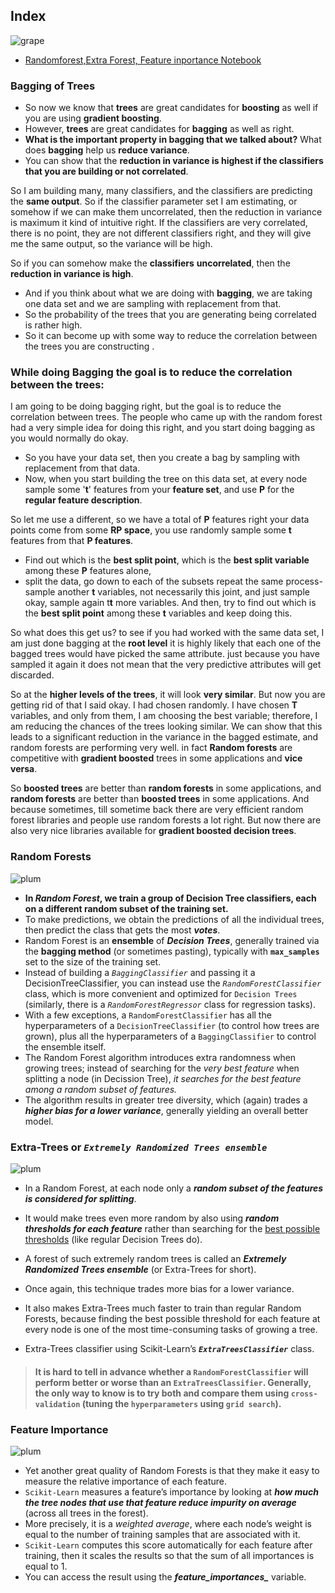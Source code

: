 ## Index
![grape](https://user-images.githubusercontent.com/12748752/126882595-d1f5449e-14bb-4ab3-809c-292caf0858a1.png)
* [Randomforest,Extra Forest, Feature inportance Notebook](https://nbviewer.org/github/iAmKankan/MachineLearning_With_Python/blob/master/Supervised/Ensemble-Learning_and_Randon-Forest/Random_Forest.ipynb)

### Bagging of Trees
* So now we know that **trees** are great candidates for **boosting** as well if you are using **gradient boosting**.
* However, **trees** are great candidates for **bagging** as well as right.
* **What is the important property in bagging that we talked about?** What does **bagging** help us **reduce variance**.
* You can show that the **reduction in variance is highest if the classifiers that you are building or not correlated**.

 So I am building many, many classifiers, and the classifiers are predicting the **same output**. So if the classifier parameter set I am estimating, or somehow if we can make them uncorrelated, then the reduction in variance is maximum it kind of intuitive right. If the classifiers are very correlated, there is no point, they are not different classifiers right, and they will give me the same output, so the variance will be high.

 So if you can somehow make the **classifiers** **uncorrelated**, then the **reduction in variance is high**. 
 * And if you think about what we are doing with **bagging**, we are taking one data set and we are sampling with replacement from that.
 * So the probability of the trees that you are generating being correlated is rather high.
 * So it can become up with some way to reduce the correlation between the trees you are constructing .
  
### While doing Bagging the goal is to reduce the correlation between the trees:

I am going to be doing bagging right, but the goal is to reduce the correlation between trees. The people who came up with the random forest had a very simple idea for doing this right, and you start doing bagging as you would normally do okay. 
* So you have your data set, then you create a bag by sampling with replacement from that data.
* Now, when you start building the tree on this data set, at every node sample some '**t**' features from your **feature set**, and use **P** for the **regular feature description**.

So let me use a different, so we have a total of **P** features right your data points come from some **RP space**, you use randomly sample some **t** features from that **P features**. 
* Find out which is the **best split point**, which is the **best split variable** among these **P** features alone,
* split the data,  go down to each of the subsets repeat the same process- sample another **t** variables, not necessarily this joint, and just sample okay, sample again t**t** more variables. And then, try to find out which is the **best split point** among these **t** variables and keep doing this.

So what does this get us? to see if you had worked with the same data set, I am just done bagging at the **root level** it is highly likely that each one of the bagged trees would have picked the same attribute.  just because you have sampled it again it does not mean that the very predictive attributes will get discarded. 

So at the **higher levels of the trees**, it will look **very similar**. But now you are getting rid of that I said okay. I had chosen randomly. I have chosen **T** variables, and only from them, I am choosing the best variable; therefore, I am reducing the chances of the trees looking similar. We  can show that this leads to a significant reduction in the variance in the bagged estimate, and random forests are performing very well. in fact **Random forests** are competitive with **gradient boosted** trees in some applications and **vice versa**. 

So **boosted trees** are better than **random forests** in some applications, and **random forests** are better than **boosted trees** in some applications. And because sometimes, till sometime back there are very efficient random forest libraries and people use random forests a lot right. But now there are also very nice libraries available for **gradient boosted decision trees**.







### Random Forests
![plum](https://user-images.githubusercontent.com/12748752/126882596-b9ba4645-7001-435e-9a3c-d4416a2543c1.png)
* **In **_Random Forest_**, we train a group of Decision Tree classifiers, each on a different random subset of the training set.**
* To make predictions, we obtain the predictions of all the individual trees, then predict the class that gets the most **_votes_**.
* Random Forest is an **ensemble** of _**Decision Trees**_, generally trained via the **bagging method** (or sometimes pasting), typically with **`max_samples`** set to the size of the training set. 
* Instead of building a _`BaggingClassifier`_ and passing it a DecisionTreeClassifier, you can instead use the _`RandomForestClassifier`_ class, which is more convenient and optimized for `Decision Trees` (similarly, there is a _`RandomForestRegressor`_ class for regression tasks).
* With a few exceptions, a `RandomForestClassifier` has all the hyperparameters of a `DecisionTreeClassifier` (to control how trees are grown), plus all the hyperparameters of a `BaggingClassifier` to control the ensemble itself.
* The Random Forest algorithm introduces extra randomness when growing trees; instead of searching for the _very best feature_ when splitting a node (in Decission Tree), _it searches for the best feature among a random subset of features._
* The algorithm results in greater tree diversity, which (again) trades a **_higher bias for a lower variance_**, generally yielding an overall better model.

### Extra-Trees or _`Extremely Randomized Trees ensemble`_
![plum](https://user-images.githubusercontent.com/12748752/126882596-b9ba4645-7001-435e-9a3c-d4416a2543c1.png)
* In a Random Forest, at each node only a **_random subset of the features is considered for splitting_**.
* It would make trees even more random by also using _**random thresholds for each feature**_ rather than searching for the [best possible thresholds](https://github.com/iAmKankan/MachineLearning_With_Python/tree/master/Supervised/Decision%20Tree#how-the-algorithm-works--) (like regular Decision Trees do).
* A forest of such extremely random trees is called an **_Extremely Randomized Trees ensemble_** (or Extra-Trees for short). 
* Once again, this technique trades more bias for a lower variance. 
* It also makes Extra-Trees much faster to train than regular Random Forests, because finding the best possible threshold for each feature at every node is one of the most time-consuming tasks of growing a tree.

* Extra-Trees classifier using Scikit-Learn’s **_`ExtraTreesClassifier`_** class.

> #### It is hard to tell in advance whether a `RandomForestClassifier` will perform better or worse than an `ExtraTreesClassifier`. Generally, the only way to know is to try both and compare them using `cross-validation` (tuning the `hyperparameters` using `grid search`).


### Feature Importance 
![plum](https://user-images.githubusercontent.com/12748752/126882596-b9ba4645-7001-435e-9a3c-d4416a2543c1.png)
* Yet another great quality of Random Forests is that they make it easy to measure the relative importance of each feature. 
* `Scikit-Learn` measures a feature’s importance by looking at **_how much the tree nodes that use that feature reduce impurity on average_** (across all trees in the forest).
* More precisely, it is a _weighted average_, where each node’s weight is equal to the number of training samples that are associated with it.
* `Scikit-Learn` computes this score automatically for each feature after training, then it scales the results so that the sum of all importances is equal to 1. 
* You can access the result using the ***feature_importances_*** variable.


